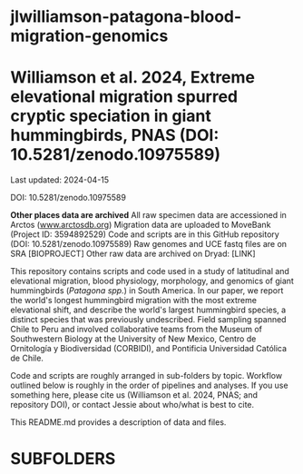 # jlwilliamson-patagona-blood-migration-genomics

# Williamson et al. 2024, Extreme elevational migration spurred cryptic speciation in giant hummingbirds, PNAS (DOI: 10.5281/zenodo.10975589)

Last updated: 2024-04-15

DOI: 10.5281/zenodo.10975589

**Other places data are archived**
All raw specimen data are accessioned in Arctos (www.arctosdb.org)
Migration data are uploaded to MoveBank (Project ID: 3594892529)
Code and scripts are in this GitHub repository (DOI: 10.5281/zenodo.10975589)
Raw genomes and UCE fastq files are on SRA [BIOPROJECT]
Other raw data are archived on Dryad: [LINK]

This repository contains scripts and code used in a study of latitudinal and elevational migration, blood physiology, morphology, and genomics of giant hummingbirds (*Patagona spp.*) in South America. In our paper, we report the world's longest hummingbird migration with the most extreme elevational shift, and describe the world's largest hummingbird species, a distinct species that was previously undescribed. Field sampling spanned Chile to Peru and involved collaborative teams from the Museum of Southwestern Biology at the University of New Mexico, Centro de Ornitología y Biodiversidad (CORBIDI), and Pontificia Universidad Católica de Chile. 

Code and scripts are roughly arranged in sub-folders by topic. Workflow outlined below is roughly in the order of pipelines and analyses. If you use something here, please cite us (Williamson et al. 2024, PNAS; and repository DOI), or contact Jessie about who/what is best to cite. 

This README.md provides a description of data and files. 


# SUBFOLDERS 

## 
